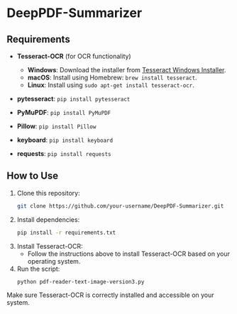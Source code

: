 # DeepPDF-Summarizer

## Requirements

- **Tesseract-OCR** (for OCR functionality)
  - **Windows**: Download the installer from [Tesseract Windows Installer](https://github.com/UB-Mannheim/tesseract/wiki).
  - **macOS**: Install using Homebrew: `brew install tesseract`.
  - **Linux**: Install using `sudo apt-get install tesseract-ocr`.

- **pytesseract**: `pip install pytesseract`
- **PyMuPDF**: `pip install PyMuPDF`
- **Pillow**: `pip install Pillow`
- **keyboard**: `pip install keyboard`
- **requests**: `pip install requests`

## How to Use

1. Clone this repository:
    ```bash
    git clone https://github.com/your-username/DeepPDF-Summarizer.git
    ```
2. Install dependencies:
    ```bash
    pip install -r requirements.txt
    ```
3. Install Tesseract-OCR:
    - Follow the instructions above to install Tesseract-OCR based on your operating system.
4. Run the script:
    ```bash
    python pdf-reader-text-image-version3.py
    ```

Make sure Tesseract-OCR is correctly installed and accessible on your system.

